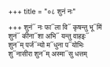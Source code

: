 +++
title = "०८ शुनं नः"

+++
शुनं᳓ नः फा᳓ला वि᳓ कृषन्तु भू᳓मिं  
शुनं᳓ कीना᳓शा अभि᳓ यन्तु वाहइः᳓  
शुन᳓म् पर्ज᳓न्यो म᳓धुना प᳓योभिः  
शु᳓नासीरा शुन᳓म् अस्मा᳓सु धत्तम्